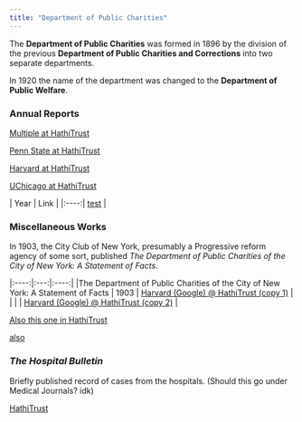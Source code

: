 ```yaml
---
title: "Department of Public Charities"
---
```


The **Department of Public Charities** was formed in 1896 by the division of the previous **Department of Public Charities and Corrections** into two separate departments.

In 1920 the name of the department was changed to the **Department of Public Welfare**.

### Annual Reports

[Multiple at HathiTrust](https://catalog.hathitrust.org/Record/008373521)

[Penn State at HathiTrust](https://catalog.hathitrust.org/Record/009808984)

[Harvard at HathiTrust](https://catalog.hathitrust.org/Record/100328701)

[UChicago at HathiTrust](https://catalog.hathitrust.org/Record/100726977)


| Year | Link |
|:----:| [test](URL) |

### Miscellaneous Works

In 1903, the City Club of New York, presumably a Progressive reform agency of some sort, published *The Department of Public Charities of the City of New York: A Statement of Facts*.

|:----:|:---:|:----:|
|The Department of Public Charities of the City of New York: A Statement of Facts | 1903 | [Harvard (Google) @ HathiTrust (copy 1)](https://babel.hathitrust.org/cgi/pt?id=hvd.li5d9d) |
| | | [Harvard (Google) @ HathiTrust (copy 2)](https://babel.hathitrust.org/cgi/pt?id=hvd.32044009504044) |

[Also this one in HathiTrust](https://catalog.hathitrust.org/Record/001131975)

[also](https://catalog.hathitrust.org/Record/100565731)

### *The Hospital Bulletin*

Briefly published record of cases from the hospitals. (Should this go under Medical Journals? idk)

[HathiTrust](https://catalog.hathitrust.org/Record/000054884)
